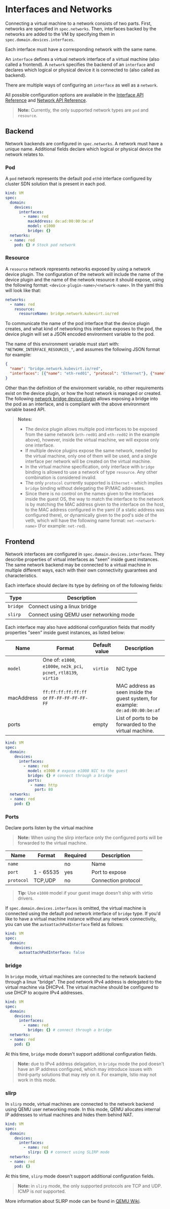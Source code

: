 # Interfaces and Networks

Connecting a virtual machine to a network consists of two parts. First,
networks are specified in `spec.networks`. Then, interfaces backed by the
networks are added to the VM by specifying them in
`spec.domain.devices.interfaces`.

Each interface must have a corresponding network with the same name.

An `interface` defines a virtual network interface of a virtual machine (also
called a frontend). A `network` specifies the backend of an `interface` and
declares which logical or physical device it is connected to (also called as
backend).

There are multiple ways of configuring an `interface` as well as a `network`.

All possible configuration options are available in the
[Interface API Reference](https://kubevirt.io/api-reference/master/definitions.html#_v1_interface)
and [Network API Reference](https://kubevirt.io/api-reference/master/definitions.html#_v1_network).

> **Note:** Currently, the only supported network types are `pod` and `resource`.

## Backend

Network backends are configured in `spec.networks`. A network must have a
unique name. Additional fields declare which logical or physical device the
network relates to.

### Pod

A `pod` network represents the default pod `eth0` interface configured by
cluster SDN solution that is present in each pod.

```yaml
kind: VM
spec:
  domain:
    devices:
      interfaces:
        - name: red
          macAddress: de:ad:00:00:be:af
          model: e1000
          bridge: {}
  networks:
  - name: red
    pod: {} # Stock pod network
```

### Resource

A `resource` network represents networks exposed by using a network device plugin. The configuration of the network will include the name of the device plugin and the name of the network resource it should expose, using the following format: `<device-plugin-name>/<network-name>`. In the yaml this will look like that:

```yaml
networks:
  - name: red 
    resource:
      resourceName: bridge.network.kubevirt.io/red
```
To communicate the name of the pod interface that the device plugin creates, and what kind of networking this interface exposes to the pod, the device plugin will set a JSON encoded environment variable to the pod.

The name of this environment variable must start with: `"NETWORK_INTERFACE_RESOURCES_"`, and assumes the following JSON format for example:
```json
{
  "name": "bridge.network.kubevirt.io/red", 
  "interfaces": [{"name": "eth-red01", "protocol": "Ethernet"}, {"name": "eth-red02", "protocol": "Ethernet"}]
}
```

Other than the definition of the environment variable, no other requirements exist on the device plugin, or how the host network is managed or created.
The following [network bridge device plugin](https://github.com/kubevirt/kubernetes-device-plugins/blob/master/docs/README.bridge.md) allows exposing a bridge into the pod as an interface, and is compliant with the above environment variable based API.

> **Notes:**
> - The device plugin allows multiple pod interfaces to be exposed from the same network (`eth-red01` and `eth-red02` in the example above), however, inside the virtual machine, we will expose only one interface.
> - If multiple device plugins expose the same network, needed by the virtual machine, only one of them will be used, and a single interface per network will be created on the virtual machine.
> - In the virtual machine specification, only interface with `bridge` binding is allowed to use a network of type `resource`. Any other combination is considered invalid.
> - The only `protocol` currently supported is `Ethernet` - which implies `bridge` binding without delegating the IP/MAC addresses.
> - Since there is no control on the names given to the interfaces inside the guest OS, the way to match the interface to the network is by matching the MAC address given to the interface on the host, to the MAC address configured in the yaml (if a static address was configured there), or dynamically given to the pod's side of the veth, which will have the following name format: `net-<network-name>` (For example: `net-red`).

## Frontend

Network interfaces are configured in `spec.domain.devices.interfaces`. They
describe properties of virtual interfaces as "seen" inside guest instances. The
same network backend may be connected to a virtual machine in multiple
different ways, each with their own connectivity guarantees and
characteristics.

Each interface should declare its type by defining on of the following fields:

| Type | Description |
|--|--|
| `bridge` | Connect using a linux bridge |
| `slirp` | Connect using QEMU user networking mode |

Each interface may also have additional configuration fields that modify
properties "seen" inside guest instances, as listed below:

| Name | Format | Default value | Description |
|--|--|--|--|
| `model` | One of: `e1000`, `e1000e`, `ne2k_pci`, `pcnet`, `rtl8139`, `virtio` | `virtio` | NIC type |
| macAddress | `ff:ff:ff:ff:ff:ff` or `FF-FF-FF-FF-FF-FF` | | MAC address as seen inside the guest system, for example: `de:ad:00:00:be:af` |
| ports ||empty| List of ports to be forwarded to the virtual machine. |

```yaml
kind: VM
spec:
  domain:
    devices:
      interfaces:
        - name: red
          model: e1000 # expose e1000 NIC to the guest
          bridge: {} # connect through a bridge
          ports:
           - name: http
             port: 80
  networks:
  - name: red
    pod: {}
```

### Ports

Declare ports listen by the virtual machine

> **Note:** When using the slirp interface only the configured ports will be forwarded to the virtual machine.

| Name | Format | Required | Description|
|--|--|--|--|
| `name` | | no | Name|
| `port` | 1 - 65535| yes | Port to expose|
| `protocol` | TCP,UDP| no | Connection protocol|

> **Tip:** Use `e1000` model if your guest image doesn't ship with virtio
> drivers.

If `spec.domain.devices.interfaces` is omitted, the virtual machine is
connected using the default pod network interface of `bridge` type. If you'd
like to have a virtual machine instance without any network connectivity, you
can use the `autoattachPodInterface` field as follows:

```yaml
kind: VM
spec:
  domain:
    devices:
      autoattachPodInterface: false
```

### bridge

In `bridge` mode, virtual machines are connected to the network backend through
a linux "bridge". The pod network IPv4 address is delegated to the virtual
machine via DHCPv4. The virtual machine should be configured to use DHCP to
acquire IPv4 addresses.

```yaml
kind: VM
spec:
  domain:
    devices:
      interfaces:
        - name: red
          bridge: {} # connect through a bridge
  networks:
  - name: red
    pod: {}
```

At this time, `bridge` mode doesn't support additional configuration
fields.

> **Note:** due to IPv4 address delagation, in `bridge` mode the pod doesn't
> have an IP address configured, which may introduce issues with third-party
> solutions that may rely on it. For example, Istio may not work in this mode.

### slirp

In `slirp` mode, virtual machines are connected to the network backend using
QEMU user networking mode. In this mode, QEMU allocates internal IP addresses
to virtual machines and hides them behind NAT.

```yaml
kind: VM
spec:
  domain:
    devices:
      interfaces:
        - name: red
          slirp: {} # connect using SLIRP mode
  networks:
  - name: red
    pod: {}
```

At this time, `slirp` mode doesn't support additional configuration fields.

> **Note:** in `slirp` mode, the only supported protocols are TCP and UDP. ICMP
> is *not* supported.

More information about SLIRP mode can be found in
[QEMU Wiki](https://wiki.qemu.org/Documentation/Networking#User_Networking_.28SLIRP.29).
